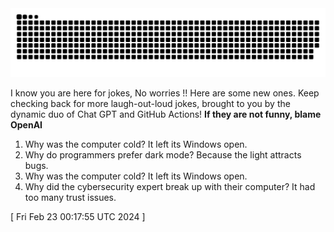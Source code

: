 <picture>
  <source media="(prefers-color-scheme: dark)" srcset="https://raw.githubusercontent.com/platane/platane/output/github-contribution-grid-snake-dark.svg">
  <source media="(prefers-color-scheme: light)" srcset="https://raw.githubusercontent.com/platane/platane/output/github-contribution-grid-snake.svg">
  <img alt="github contribution grid snake animation" src="https://raw.githubusercontent.com/platane/platane/output/github-contribution-grid-snake.svg">
</picture>


I know you are here for jokes, No worries !!
Here are some new ones. Keep checking back for more laugh-out-loud jokes, brought to you by the dynamic duo of Chat GPT and GitHub Actions! __If they are not funny, blame OpenAI__
 
1. Why was the computer cold? It left its Windows open.
2. Why do programmers prefer dark mode? Because the light attracts bugs.
3. Why was the computer cold? It left its Windows open.
4. Why did the cybersecurity expert break up with their computer? It had too many trust issues.
 
[ 
Fri Feb 23 00:17:55 UTC 2024
 ]
